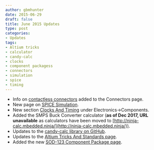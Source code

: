 ```yaml
---
author: gbmhunter
date: 2015-06-29 
draft: false
title: June 2015 Updates
type: post
categories:
- Updates
tags:
- Altium tricks
- calculator
- candy-calc
- clocks
- component packagess
- connectors
- simulation
- spice
- timing
---
```


* Info on [contactless connectors](/electronics/components/connectors#contactless-connectors) added to the Connectors page.
* New page on [SPICE Simulation](/electronics/general/circuit-simulation/spice-simulation).
* New section [Clocks And Timing](/electronics/components/clocks-and-timing) under Electronics->Components.
* Added the SMPS Buck Converter calculator (**as of Dec 2017, URL unavailable** as calculators have been moved to [http://ninja-calc.mbedded.ninja/](http://ninja-calc.mbedded.ninja/)).
* Updates to the [candy-calc library on GitHub](https://github.com/gbmhunter/candy-calc).
* Updates to the [Altium Tricks And Standards page](/electronics/general/altium/altium-tricks-and-standards).
* Added the new [SOD-123 Component Package page](/pcb-design/component-packages/sod-123-component-package).


